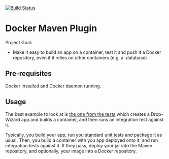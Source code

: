[![Build Status](https://drone.io/github.com/alexec/docker-maven-plugin/status.png)](https://drone.io/github.com/alexec/docker-maven-plugin/latest)

Docker Maven Plugin
===
Project Goal:

* Make it easy to build an app on a container, test it and push it a Docker repository, even if it relies on other containers (e.g. a .database)

Pre-requisites
---
Docker installed and Docker daemon running.

Usage
---
The best example to look at is [the one from the tests](src/it/build-test-it) which creates a Drop-Wizard app and builds a container, and then runs an integration test against it.

Typically, you build your app, run you standard unit tests and package it as usual. Then, you build a container with you app deployed onto it, and run integration tests against it. If they pass, deploy your jar into the Maven repository, and optionally, your image into a Docker repository.